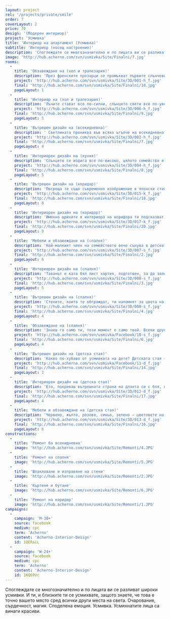 ```yaml
---
layout: project
rel: '/projects/private/smile'
order: 7
coverLayout: 2
price: 70
design: '(Модерен интериор)'
project: 'Усмивка'
title: 'Интериор на апартамент (Усмивка)'
subtitle: 'Интериор (носещ настроение)'
description: 'Споглеждате се многозначително и по лицата ви се разливат широки усмивки. И ти, и близките ти се усмихвате, защото знаете, че това е точно вашето място сред всички други места на света. Очарование, сърдечност, магия. Споделена емоция. Усмивка. Усмихнатите лица са винаги красиви..'
image: 'http://hub.acherno.com/svn/usmivka/Site/Finalni/7.jpg'
rooms:
  -
    title: 'Обзавеждане на (хол и трапезария)'
    description: 'През френските прозорци се промъкват първите слънчеви лъчи и съживяват миниатюрните частици във въздуха, които обикновено са невидими за очите. '
    project: 'http://hub.acherno.com/svn/usmivka/Site/3D/001-h_f.jpg'
    final: 'http://hub.acherno.com/svn/usmivka/Site/Finalni/10.jpg'
    pageLayout: 1
  -
    title: 'Интериор на (хол и трапезария)'
    description: 'Лъчите стават все по-силни, слънцето свети все по-уверено, насърчено от твоята усмивка.'
    project: 'http://hub.acherno.com/svn/usmivka/Site/3D/006-h_f.jpg'
    final: 'http://hub.acherno.com/svn/usmivka/Site/Finalni/9.jpg'
    pageLayout: 5
  -
    title: 'Вътрешен дизайн на (всекидневна)'
    description: ' Светлината прониква във всяко ъгълче на всекидневната.'
    project: 'http://hub.acherno.com/svn/usmivka/Site/3D/002-h_f.jpg'
    final: 'http://hub.acherno.com/svn/usmivka/Site/Finalni/7.jpg'
    pageLayout: 4
  -
    title: 'Интериорен дизайн на (кухня)'
    description: 'Слънцето се издига все по-високо, цялото семейство е вече будно. Приготвяте закуската заедно, като на игра: някои помагат с действия, други – със съвети, а трети – със споделяне на желания. Това също не е малко, нали? Хапвате заедно и се зареждате с енергия и усмивки, с които ще посрещнете новите предизвикателства.'
    project: 'http://hub.acherno.com/svn/usmivka/Site/3D/004-h_f.jpg'
    final: 'http://hub.acherno.com/svn/usmivka/Site/Finalni/8.jpg'
    pageLayout: 5
  -
    title: 'Вътрешен дизайн на (коридор)'
    description: 'Посреща те също съвременно изображение в японски стил – загадъчен поглед, чувствено развята черна коса, крехък и неземно красив черешов цвят. Е, добре дошъл!'
    project: 'http://hub.acherno.com/svn/usmivka/Site/3D/015-k_f.jpg'
    final: 'http://hub.acherno.com/svn/usmivka/Site/Finalni/18.jpg'
    pageLayout: 8
  -
    title: 'Интериорен дизайн на (коридор)'
    description: 'Именно щрихите в интериора на коридора ти подсказват, че вече си вкъщи: неутрално бяло, огледална повърхност и сиво матово покритие, съчетани с топлината на светлото дърво'
    project: 'http://hub.acherno.com/svn/usmivka/Site/3D/017-k_f.jpg'
    final: 'http://hub.acherno.com/svn/usmivka/Site/Finalni/20.jpg'
    pageLayout: 9
  -
    title: 'Мебели и обзавеждане на (спалня)'
    description: 'Най-малкият член на семейството вече сънува в детското легло в спалнята. Хармония, красота и покой. Избираш подходяща светлина, отпускаш се в удобното легло и забравяш за всичко извън тази стая.'
    project: 'http://hub.acherno.com/svn/usmivka/Site/3D/007-s_f.jpg'
    final: 'http://hub.acherno.com/svn/usmivka/Site/Finalni/2.jpg'
    pageLayout: 6
  -
    title: 'Интериорен дизайн на (спалня)'
    description: 'Таванът е като бял лист хартия, подготвен, за да запишеш идеите, спомените, мечтите си.'
    project: 'http://hub.acherno.com/svn/usmivka/Site/3D/008-s_f.jpg'
    final: 'http://hub.acherno.com/svn/usmivka/Site/Finalni/3.jpg' 
    pageLayout: 5
  -
    title: 'Вътрешен дизайн на (спалня)'
    description: 'Стените, които те обграждат, ти напомнят за цвета на канелата, за наситения й сладостен аромат, за екзотичния пазар за подправки в Истанбул.'
    project: 'http://hub.acherno.com/svn/usmivka/Site/3D/009-s_f.jpg'
    final: 'http://hub.acherno.com/svn/usmivka/Site/Finalni/4.jpg'
    pageLayout: 4
  -
    title: 'Обзавеждане на (спалня)'
    description: 'Знаеш го само ти, този момент е само твой. Всеки друг вижда просто стени.'
    project: 'http://hub.acherno.com/svn/usmivka/Facebook/10-s_f.jpg'
    final: 'http://hub.acherno.com/svn/usmivka/Site/Finalni/6.jpg'
    pageLayout: 4
  -
    title: 'Вътрешен дизайн на (детска стая)'
    description: 'Какво по-хубаво от усмивката на дете? Детската стая – единствената стая в дома, събираща толкова първи моменти на открития и преживявания, смайващи детското съзнание.'
    project: 'http://hub.acherno.com/svn/usmivka/Facebook/11-d_f.jpg'
    final: 'http://hub.acherno.com/svn/usmivka/Site/Finalni/14.jpg'
    pageLayout: 3
  -
    title: 'Интериорен дизайн на (детска стая)'
    description: 'Ето, покриваш вътрешната страна на дланта си с боя, внимателно пристискаш ръчичка към стената и е готово – това е твоят отпечатък, това си ти тук и сега, това е любимият ти цвят, а този до него – любимият цвят на най-добрия ти приятел, отпечатъкът на неговата ръка.'
    project: 'http://hub.acherno.com/svn/usmivka/Site/3D/012-d_f.jpg'
    final: 'http://hub.acherno.com/svn/usmivka/Site/Finalni/17.jpg'
    pageLayout: 4
  -
    title: 'Мебели и обзавеждане на (детска стая)'
    description: 'Червено, жълто, розово, синьо, зелено – цветовете на цветята, на плодовете и зеленчуците, на шарените бонбони, на фантастичните литературни и анимационни герои: симпатичните извънземни, мечото семейство, сънчовците, колите, самолетите и всички останали странни вълшебни създания, животинчета или оживели предмети, населяващи страната на въображението на най-малките.'
    project: 'http://hub.acherno.com/svn/usmivka/Site/3D/013-d_f.jpg'
    final: 'http://hub.acherno.com/svn/usmivka/Site/Finalni/16.jpg'
    pageLayout: 6
constructions:
  -
    title: 'Ремонт ба всекидневна'
    image: 'http://hub.acherno.com/svn/usmivka/Site/Remonti/4.JPG'
  -
    title: 'Ремонт на спалня'
    image: 'http://hub.acherno.com/svn/usmivka/Site/Remonti/5.JPG'
  -
    title: 'Шпакловане и изправяне на стени'
    image: 'http://hub.acherno.com/svn/usmivka/Site/Remonti/2.JPG'
  -
    title: 'Къртене и бутане'
    image: 'http://hub.acherno.com/svn/usmivka/Site/Remonti/6.JPG'
  -
    title: 'Ремонт на коридор'
    image: 'http://hub.acherno.com/svn/usmivka/Site/Remonti/1.JPG'
campaigns:
  -
    campaign: 'M-30+' 
    source: facebook
    medium: cpc
    term: 'Acherno'
    content: 'Acherno-Interior-Design'
    id: 1QERaiL
  -
    campaign: 'W-24+' 
    source: facebook
    medium: cpc
    term: 'Acherno'
    content: 'Acherno-Interior-Design'
    id: 1KQ69Vc    
---
```

Споглеждате се многозначително и по лицата ви се разливат широки усмивки. И ти, и близките ти се усмихвате, защото знаете, че това е точно вашето място сред всички други места на света. Очарование, сърдечност, магия. Споделена емоция. Усмивка. Усмихнатите лица са винаги красиви.
